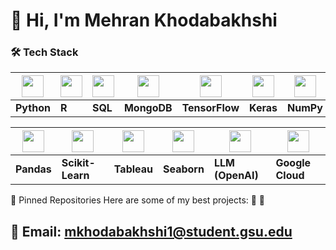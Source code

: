 # 👋 Hi, I'm Mehran Khodabakhshi  





### 🛠 Tech Stack  

| <img src="https://cdn.jsdelivr.net/gh/devicons/devicon/icons/python/python-original.svg" width="35"/> | <img src="https://cdn.jsdelivr.net/gh/devicons/devicon/icons/r/r-original.svg" width="35"/> | <img src="https://cdn.jsdelivr.net/gh/devicons/devicon/icons/sqlite/sqlite-original.svg" width="35"/> | <img src="https://cdn.jsdelivr.net/gh/devicons/devicon/icons/mongodb/mongodb-original.svg" width="35"/> | <img src="https://cdn.jsdelivr.net/gh/devicons/devicon/icons/tensorflow/tensorflow-original.svg" width="35"/> | <img src="https://cdn.jsdelivr.net/gh/devicons/devicon/icons/keras/keras-original.svg" width="35"/> | <img src="https://cdn.jsdelivr.net/gh/devicons/devicon/icons/numpy/numpy-original.svg" width="35"/> |
|---|---|---|---|---|---|---|
| **Python** |   **R**   | **SQL**   |  **MongoDB**  | **TensorFlow** |  **Keras**  | **NumPy** |

| <img src="https://cdn.jsdelivr.net/gh/devicons/devicon/icons/pandas/pandas-original.svg" width="35"/> | <img src="https://cdn.jsdelivr.net/gh/devicons/devicon/icons/scikitlearn/scikitlearn-original.svg" width="35"/> | <img src="https://logos-world.net/wp-content/uploads/2021/10/Tableau-Logo.png" width="35"/> | <img src="https://seaborn.pydata.org/_images/logo-mark-lightbg.svg" width="35"/> | <img src="https://upload.wikimedia.org/wikipedia/commons/0/04/ChatGPT_logo.svg" width="35"/> | <img src="https://cdn.jsdelivr.net/gh/devicons/devicon/icons/googlecloud/googlecloud-original.svg" width="35"/> |
|---|---|---|---|---|---|
| **Pandas** | **Scikit-Learn** | **Tableau** | **Seaborn** | **LLM (OpenAI)** | **Google Cloud** |



📌 Pinned Repositories
Here are some of my best projects:
🔹 
🔹 


## 📩 Email: mkhodabakhshi1@student.gsu.edu
